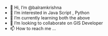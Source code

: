 - 👋 Hi, I’m @balramkrishna
- 👀 I’m interested in Java Script , Python 
- 🌱 I’m currently learning both the above 
- 💞️ I’m looking to collaborate on GIS Developer
- 📫 How to reach me ...

<!---
balramkrishna/balramkrishna is a ✨ special ✨ repository because its `README.md` (this file) appears on your GitHub profile.
You can click the Preview link to take a look at your changes.
--->
